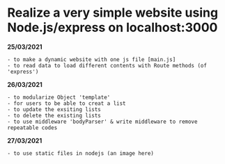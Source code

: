 # Realize a very simple website using Node.js/express on localhost:3000

**25/03/2021**  

    - to make a dynamic website with one js file [main.js]
    - to read data to load different contents with Route methods (of 'express')

**26/03/2021**

    - to modularize Object 'template'
    - for users to be able to creat a list
    - to update the exsiting lists
    - to delete the existing lists
    - to use middleware 'bodyParser' & write middleware to remove repeatable codes

**27/03/2021**

    - to use static files in nodejs (an image here)